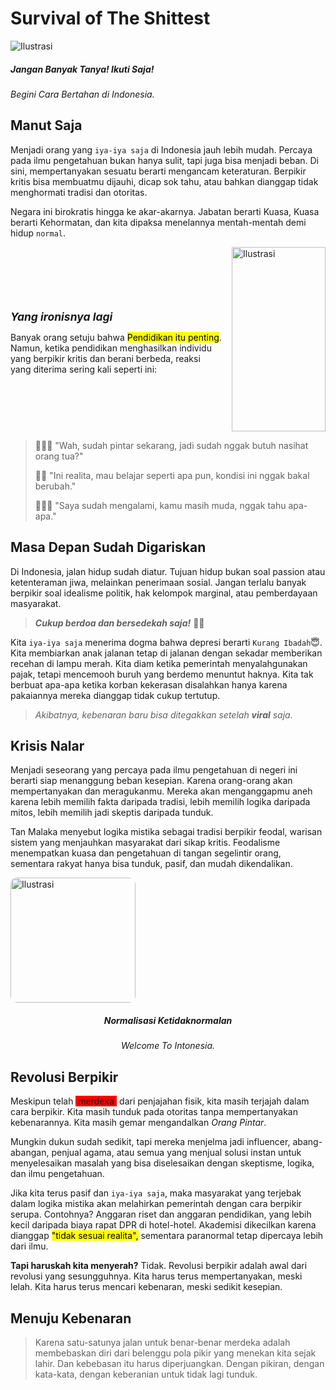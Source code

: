 # <span class="title">Survival of The Shittest</span>

<div class="responsive-flex">
  <img src="/img/sst.png" alt="Ilustrasi">
  <div>
    <h5>Jangan Banyak Tanya! Ikuti Saja!</h5>
    <em>Begini Cara Bertahan di Indonesia.</em>
  </div>
</div>

## Manut Saja

Menjadi orang yang `iya-iya saja` di Indonesia jauh lebih mudah. Percaya pada ilmu pengetahuan bukan hanya sulit, tapi juga bisa menjadi beban. Di sini, mempertanyakan sesuatu berarti mengancam keteraturan. Berpikir kritis bisa membuatmu dijauhi, dicap sok tahu, atau bahkan dianggap tidak menghormati tradisi dan otoritas.

Negara ini birokratis hingga ke akar-akarnya. Jabatan berarti Kuasa, Kuasa berarti Kehormatan, dan kita dipaksa menelannya mentah-mentah demi hidup `normal`.

<!-- <img src="/img/sst.jpg" alt="Ilustrasi" style="width: 200px; height: auto; border-radius: 30px;"> -->

<div style="display: flex; align-items: center; gap: 15px; flex-direction: row-reverse;">
  <img src="https://i.pinimg.com/1200x/51/e6/c9/51e6c9c5d802478a2db1c645bac02e44.jpg" alt="Ilustrasi" style="width: 150px; height: 295px; object-fit: cover;">
  <div style="text-align: left;">
    <h6 style="font-size: 1.25em; font-weight: bold; margin-bottom: 10px;">Yang ironisnya lagi</h6>
    <p style="font-size: 1em;">Banyak orang setuju bahwa <mark>Pendidikan itu penting</mark>. Namun, ketika pendidikan menghasilkan individu yang berpikir kritis dan berani berbeda, reaksi yang diterima sering kali seperti ini:</p>
  </div>
</div>

> 🙎🏻‍♀️ <span class="title">"Wah, sudah pintar sekarang, jadi sudah nggak butuh nasihat orang tua?"</span>
>
> 🤷🏻 <span class="title">"Ini realita, mau belajar seperti apa pun, kondisi ini nggak bakal berubah."</span>
>
> 🙅🏻‍♂️ <span class="title">"Saya sudah mengalami, kamu masih muda, nggak tahu apa-apa."</span>

## Masa Depan Sudah Digariskan

Di Indonesia, jalan hidup sudah diatur. Tujuan hidup bukan soal passion atau ketenteraman jiwa, melainkan penerimaan sosial. Jangan terlalu banyak berpikir soal idealisme politik, hak kelompok marginal, atau pemberdayaan masyarakat.

> ***Cukup berdoa dan bersedekah saja!*** 🧘🏻

Kita `iya-iya saja` menerima dogma bahwa depresi berarti `Kurang Ibadah`😇. Kita membiarkan anak jalanan tetap di jalanan dengan sekadar memberikan recehan di lampu merah. Kita diam ketika pemerintah menyalahgunakan pajak, tetapi mencemooh buruh yang berdemo menuntut haknya. Kita tak berbuat apa-apa ketika korban kekerasan disalahkan hanya karena pakaiannya mereka dianggap tidak cukup tertutup.

> _Akibatnya, kebenaran baru bisa ditegakkan setelah **viral** saja._

## Krisis Nalar

Menjadi seseorang yang percaya pada ilmu pengetahuan di negeri ini berarti siap menanggung beban kesepian. Karena orang-orang akan mempertanyakan dan meragukanmu. Mereka akan menganggapmu aneh karena lebih memilih fakta daripada tradisi, lebih memilih logika daripada mitos, lebih memilih jadi skeptis daripada tunduk.

Tan Malaka menyebut logika mistika sebagai tradisi berpikir feodal, warisan sistem yang menjauhkan masyarakat dari sikap kritis. Feodalisme menempatkan kuasa dan pengetahuan di tangan segelintir orang, sementara rakyat hanya bisa tunduk, pasif, dan mudah dikendalikan.


<!-- <div style="display: flex; align-items: center; gap: 15px; flex-direction: row;">
  <img src="https://i.pinimg.com/736x/a3/67/89/a36789b269d3ddc150939a31b3a390dd.jpg" alt="Ilustrasi" style="width: 200px; height: auto; border-radius: 5%;">
  <div style="text-align: left;">
    <h5 style="font-size: 1.5em; font-weight: bold; margin-bottom: 10px;">Normalisasi Ketidaknormalan</h5>
    <em style="font-size: 1em;">Welcome To Intonesia.</em>
  </div>
</div> -->

<div class="responsive-flex">
  <img src="https://i.pinimg.com/736x/a3/67/89/a36789b269d3ddc150939a31b3a390dd.jpg" alt="Ilustrasi" style="width: 200px; height: auto; border-radius: 5%;">
  <div style="text-align: center;">
    <h5>Normalisasi Ketidaknormalan</h5>
    <em>Welcome To Intonesia.</em>
  </div>
</div>

## Revolusi Berpikir
<!--
<PinterestEmbed pinUrl="https://www.pinterest.com/pin/358810295291571971/" />
-->

Meskipun telah <span style="background-color: red; padding: 0px 4px;">merdeka</span> dari penjajahan fisik, kita masih terjajah dalam cara berpikir. Kita masih tunduk pada otoritas tanpa mempertanyakan kebenarannya. Kita masih gemar mengandalkan *Orang Pintar*.

Mungkin dukun sudah sedikit, tapi mereka menjelma jadi influencer, abang-abangan, penjual agama, atau semua yang menjual solusi instan untuk menyelesaikan masalah yang bisa diselesaikan dengan skeptisme, logika, dan ilmu pengetahuan.

Jika kita terus pasif dan `iya-iya saja`, maka masyarakat yang terjebak dalam logika mistika akan melahirkan pemerintah dengan cara berpikir serupa. Contohnya? Anggaran riset dan anggaran pendidikan, yang lebih kecil daripada biaya rapat DPR di hotel-hotel. Akademisi dikecilkan karena dianggap <mark>"tidak sesuai realita",</mark> sementara paranormal tetap dipercaya lebih dari ilmu.

**Tapi haruskah kita menyerah?** Tidak. Revolusi berpikir adalah awal dari revolusi yang sesungguhnya. Kita harus terus mempertanyakan, meski lelah. Kita harus terus mencari kebenaran, meski sedikit kesepian.

## Menuju Kebenaran

>Karena satu-satunya jalan untuk benar-benar merdeka adalah membebaskan diri dari belenggu pola pikir yang menekan kita sejak lahir. Dan kebebasan itu harus diperjuangkan. Dengan pikiran, dengan kata-kata, dengan keberanian untuk tidak lagi tunduk.
>
<PinterestEmbed pinUrl="https://www.pinterest.com/pin/34832597112243536/" />
